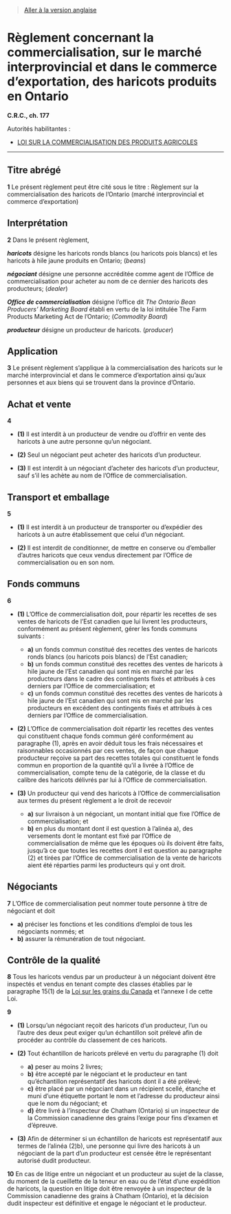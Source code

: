> [Aller à la version anglaise](/en/Regulations/Consolidated%20Regulations%20of%20Canada/101-200/C.R.C.,%20c.%20177.md)

# Règlement concernant la commercialisation, sur le marché interprovincial et dans le commerce d’exportation, des haricots produits en Ontario

**C.R.C., ch. 177**

Autorités habilitantes : 
- [LOI SUR LA COMMERCIALISATION DES PRODUITS AGRICOLES](/fr/Lois/Lois%20révisées%20du%20Canada/A/A-6.md)

----------



## Titre abrégé


**1** Le présent règlement peut être cité sous le titre : Règlement sur la commercialisation des haricots de l’Ontario (marché interprovincial et commerce d’exportation)




## Interprétation


**2** Dans le présent règlement,

***haricots*** désigne les haricots ronds blancs (ou haricots pois blancs) et les haricots à hile jaune produits en Ontario; (*beans*)

***négociant*** désigne une personne accréditée comme agent de l’Office de commercialisation pour acheter au nom de ce dernier des haricots des producteurs; (*dealer*)

***Office de commercialisation*** désigne l’office dit *The Ontario Bean Producers’ Marketing Board* établi en vertu de la loi intitulée The Farm Products Marketing Act de l’Ontario; (*Commodity Board*)

***producteur*** désigne un producteur de haricots. (*producer*)




## Application


**3** Le présent règlement s’applique à la commercialisation des haricots sur le marché interprovincial et dans le commerce d’exportation ainsi qu’aux personnes et aux biens qui se trouvent dans la province d’Ontario.




## Achat et vente


**4** 

- **(1)** Il est interdit à un producteur de vendre ou d’offrir en vente des haricots à une autre personne qu’un négociant.

- **(2)** Seul un négociant peut acheter des haricots d’un producteur.

- **(3)** Il est interdit à un négociant d’acheter des haricots d’un producteur, sauf s’il les achète au nom de l’Office de commercialisation.




## Transport et emballage


**5** 

- **(1)** Il est interdit à un producteur de transporter ou d’expédier des haricots à un autre établissement que celui d’un négociant.

- **(2)** Il est interdit de conditionner, de mettre en conserve ou d’emballer d’autres haricots que ceux vendus directement par l’Office de commercialisation ou en son nom.




## Fonds communs


**6** 

- **(1)** L’Office de commercialisation doit, pour répartir les recettes de ses ventes de haricots de l’Est canadien que lui livrent les producteurs, conformément au présent règlement, gérer les fonds communs suivants :
	- **a)** un fonds commun constitué des recettes des ventes de haricots ronds blancs (ou haricots pois blancs) de l’Est canadien;
	- **b)** un fonds commun constitué des recettes des ventes de haricots à hile jaune de l’Est canadien qui sont mis en marché par les producteurs dans le cadre des contingents fixés et attribués à ces derniers par l’Office de commercialisation; et
	- **c)** un fonds commun constitué des recettes des ventes de haricots à hile jaune de l’Est canadien qui sont mis en marché par les producteurs en excédent des contingents fixés et attribués à ces derniers par l’Office de commercialisation.

- **(2)** L’Office de commercialisation doit répartir les recettes des ventes qui constituent chaque fonds commun géré conformément au paragraphe (1), après en avoir déduit tous les frais nécessaires et raisonnables occasionnés par ces ventes, de façon que chaque producteur reçoive sa part des recettes totales qui constituent le fonds commun en proportion de la quantité qu’il a livrée à l’Office de commercialisation, compte tenu de la catégorie, de la classe et du calibre des haricots délivrés par lui à l’Office de commercialisation.

- **(3)** Un producteur qui vend des haricots à l’Office de commercialisation aux termes du présent règlement a le droit de recevoir
	- **a)** sur livraison à un négociant, un montant initial que fixe l’Office de commercialisation; et
	- **b)** en plus du montant dont il est question à l’alinéa a), des versements dont le montant est fixé par l’Office de commercialisation de même que les époques où ils doivent être faits, jusqu’à ce que toutes les recettes dont il est question au paragraphe (2) et tirées par l’Office de commercialisation de la vente de haricots aient été réparties parmi les producteurs qui y ont droit.




## Négociants


**7** L’Office de commercialisation peut nommer toute personne à titre de négociant et doit
- **a)** préciser les fonctions et les conditions d’emploi de tous les négociants nommés; et
- **b)** assurer la rémunération de tout négociant.




## Contrôle de la qualité


**8** Tous les haricots vendus par un producteur à un négociant doivent être inspectés et vendus en tenant compte des classes établies par le paragraphe 15(1) de la [Loi sur les grains du Canada](/fr/Lois/Lois%20révisées%20du%20Canada/G/G-10.md) et l’annexe I de cette Loi.



**9** 

- **(1)** Lorsqu’un négociant reçoit des haricots d’un producteur, l’un ou l’autre des deux peut exiger qu’un échantillon soit prélevé afin de procéder au contrôle du classement de ces haricots.

- **(2)** Tout échantillon de haricots prélevé en vertu du paragraphe (1) doit
	- **a)** peser au moins 2 livres;
	- **b)** être accepté par le négociant et le producteur en tant qu’échantillon représentatif des haricots dont il a été prélevé;
	- **c)** être placé par un négociant dans un récipient scellé, étanche et muni d’une étiquette portant le nom et l’adresse du producteur ainsi que le nom du négociant; et
	- **d)** être livré à l’inspecteur de Chatham (Ontario) si un inspecteur de la Commission canadienne des grains l’exige pour fins d’examen et d’épreuve.

- **(3)** Afin de déterminer si un échantillon de haricots est représentatif aux termes de l’alinéa (2)b), une personne qui livre des haricots à un négociant de la part d’un producteur est censée être le représentant autorisé dudit producteur.



**10** En cas de litige entre un négociant et un producteur au sujet de la classe, du moment de la cueillette de la teneur en eau ou de l’état d’une expédition de haricots, la question en litige doit être renvoyée à un inspecteur de la Commission canadienne des grains à Chatham (Ontario), et la décision dudit inspecteur est définitive et engage le négociant et le producteur.



